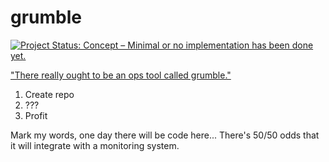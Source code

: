 # grumble

[![Project Status: Concept – Minimal or no implementation has been done yet.](http://www.repostatus.org/badges/latest/concept.svg)](http://www.repostatus.org/#concept)

["There really ought to be an ops tool called grumble."](https://twitter.com/niccaluim/status/633754565242830848?s=03)

1. Create repo
2. ???
3. Profit

Mark my words, one day there will be code here... There's 50/50 odds that it will integrate with a monitoring system.
